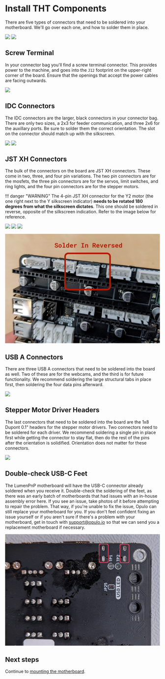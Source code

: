 # Install THT Components

There are five types of connectors that need to be soldered into your motherboard. We'll go over each one, and how to solder them in place.

![](images/IMG_0655.JPG)
![](images/IMG_0689.JPG)

## Screw Terminal

In your connector bag you'll find a screw terminal connector. This provides power to the machine, and goes into the `J12` footprint on the upper-right corner of the board. Ensure that the openings that accept the power cables are facing outwards.

![](images/IMG_0674.JPG)

## IDC Connectors

The IDC connectors are the larger, black connectors in your connector bag. There are only two sizes, a 2x3 for feeder communication, and three 2x6 for the auxillary ports. Be sure to solder them the correct orientation. The slot on the connector should match up with the silkscreen.

![](images/IMG_0682.JPG)
![](images/IMG_0683.JPG)

## JST XH Connectors

The bulk of the connectors on the board are JST XH connectors. These come in two, three, and four pin variations. The two pin connectors are for the mosfets, the three pin connectors are for the servos, limit switches, and ring lights, and the four pin connectors are for the stepper motors.

!!! danger "WARNING"
          The 4-pin JST XH connector for the Y2 motor (the one right next to the Y silkscreen indicator) **needs to be rotated 180 degrees from what the silkscreen dictates**. This one should be soldered in reverse, opposite of the silkscreen indication. Refer to the image below for reference.

![](images/IMG_0679.JPG)
![](images/IMG_0678.JPG)
![](images/IMG_0680.JPG)

![](images/PXL_20220223_154720151.jpg)

## USB A Connectors

There are three USB A connectors that need to be soldered into the board as well. Two of these are for the webcams, and the third is for future functionality. We recommend soldering the large structural tabs in place first, then soldering the four data pins afterward.

![](images/IMG_0677.JPG)

## Stepper Motor Driver Headers

The last connectors that need to be soldered into the board are the 1x8 Dupont 0.1" headers for the stepper motor drivers. Two connectors need to be soldered for each driver. We recommend soldering a single pin in place first while getting the connector to stay flat, then do the rest of the pins after the orientation is solidified. Orientation does not matter for these connectors.

![](images/IMG_0684.JPG)

## Double-check USB-C Feet

The LumenPnP motherboard will have the USB-C connector already soldered when you receive it. Double-check the soldering of the feet, as there was an early batch of motherboards that had issues with an in-house assembly error here. If you see an issue, take photos of it before attempting to repair the problem. That way, if you're unable to fix the issue, Opulo can still replace your motherboard for you. If you don't feel confident fixing an issue yourself or if you aren't sure if there's a problem with your motherboard, get in touch with support@opulo.io so that we can send you a replacement motherboard if necessary.

![](images/usb-c-feet.png)

## Next steps

Continue to [mounting the motherboard](../mounting/index.md).
